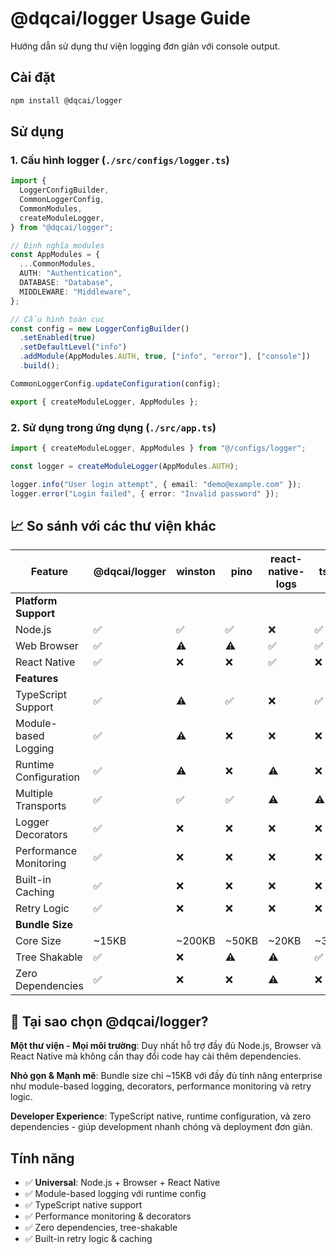 # @dqcai/logger Usage Guide

Hướng dẫn sử dụng thư viện logging đơn giản với console output.

## Cài đặt

```bash
npm install @dqcai/logger
```

## Sử dụng

### 1. Cấu hình logger (`./src/configs/logger.ts`)

```typescript
import {
  LoggerConfigBuilder,
  CommonLoggerConfig,
  CommonModules,
  createModuleLogger,
} from "@dqcai/logger";

// Định nghĩa modules
const AppModules = {
  ...CommonModules,
  AUTH: "Authentication",
  DATABASE: "Database",
  MIDDLEWARE: "Middleware",
};

// Cấu hình toàn cục
const config = new LoggerConfigBuilder()
  .setEnabled(true)
  .setDefaultLevel("info")
  .addModule(AppModules.AUTH, true, ["info", "error"], ["console"])
  .build();

CommonLoggerConfig.updateConfiguration(config);

export { createModuleLogger, AppModules };
```

### 2. Sử dụng trong ứng dụng (`./src/app.ts`)

```typescript
import { createModuleLogger, AppModules } from "@/configs/logger";

const logger = createModuleLogger(AppModules.AUTH);

logger.info("User login attempt", { email: "demo@example.com" });
logger.error("Login failed", { error: "Invalid password" });
```

## 📈 So sánh với các thư viện khác

| Feature | @dqcai/logger | winston | pino | react-native-logs | tslog |
|---------|---------------|---------|------|-------------------|--------|
| **Platform Support** | | | | | |
| Node.js | ✅ | ✅ | ✅ | ❌ | ✅ |
| Web Browser | ✅ | ⚠️ | ⚠️ | ✅ | ✅ |
| React Native | ✅ | ❌ | ❌ | ✅ | ❌ |
| **Features** | | | | | |
| TypeScript Support | ✅ | ⚠️ | ✅ | ❌ | ✅ |
| Module-based Logging | ✅ | ⚠️ | ❌ | ❌ | ❌ |
| Runtime Configuration | ✅ | ⚠️ | ❌ | ⚠️ | ❌ |
| Multiple Transports | ✅ | ✅ | ✅ | ⚠️ | ⚠️ |
| Logger Decorators | ✅ | ❌ | ❌ | ❌ | ❌ |
| Performance Monitoring | ✅ | ❌ | ❌ | ❌ | ❌ |
| Built-in Caching | ✅ | ❌ | ❌ | ❌ | ❌ |
| Retry Logic | ✅ | ❌ | ❌ | ❌ | ❌ |
| **Bundle Size** | | | | | |
| Core Size | ~15KB | ~200KB | ~50KB | ~20KB | ~30KB |
| Tree Shakable | ✅ | ❌ | ⚠️ | ⚠️ | ✅ |
| Zero Dependencies | ✅ | ❌ | ❌ | ⚠️ | ❌ |

## 🚀 Tại sao chọn @dqcai/logger?

**Một thư viện - Mọi môi trường**: Duy nhất hỗ trợ đầy đủ Node.js, Browser và React Native mà không cần thay đổi code hay cài thêm dependencies.

**Nhỏ gọn & Mạnh mẽ**: Bundle size chỉ ~15KB với đầy đủ tính năng enterprise như module-based logging, decorators, performance monitoring và retry logic.

**Developer Experience**: TypeScript native, runtime configuration, và zero dependencies - giúp development nhanh chóng và deployment đơn giản.

## Tính năng

- ✅ **Universal**: Node.js + Browser + React Native
- ✅ Module-based logging với runtime config
- ✅ TypeScript native support
- ✅ Performance monitoring & decorators  
- ✅ Zero dependencies, tree-shakable
- ✅ Built-in retry logic & caching